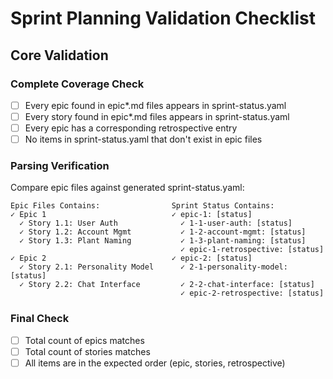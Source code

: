 # Sprint Planning Validation Checklist

## Core Validation

### Complete Coverage Check

- [ ] Every epic found in epic\*.md files appears in sprint-status.yaml
- [ ] Every story found in epic\*.md files appears in sprint-status.yaml
- [ ] Every epic has a corresponding retrospective entry
- [ ] No items in sprint-status.yaml that don't exist in epic files

### Parsing Verification

Compare epic files against generated sprint-status.yaml:

```
Epic Files Contains:                Sprint Status Contains:
✓ Epic 1                            ✓ epic-1: [status]
  ✓ Story 1.1: User Auth              ✓ 1-1-user-auth: [status]
  ✓ Story 1.2: Account Mgmt           ✓ 1-2-account-mgmt: [status]
  ✓ Story 1.3: Plant Naming           ✓ 1-3-plant-naming: [status]
                                      ✓ epic-1-retrospective: [status]
✓ Epic 2                            ✓ epic-2: [status]
  ✓ Story 2.1: Personality Model      ✓ 2-1-personality-model: [status]
  ✓ Story 2.2: Chat Interface         ✓ 2-2-chat-interface: [status]
                                      ✓ epic-2-retrospective: [status]
```

### Final Check

- [ ] Total count of epics matches
- [ ] Total count of stories matches
- [ ] All items are in the expected order (epic, stories, retrospective)
